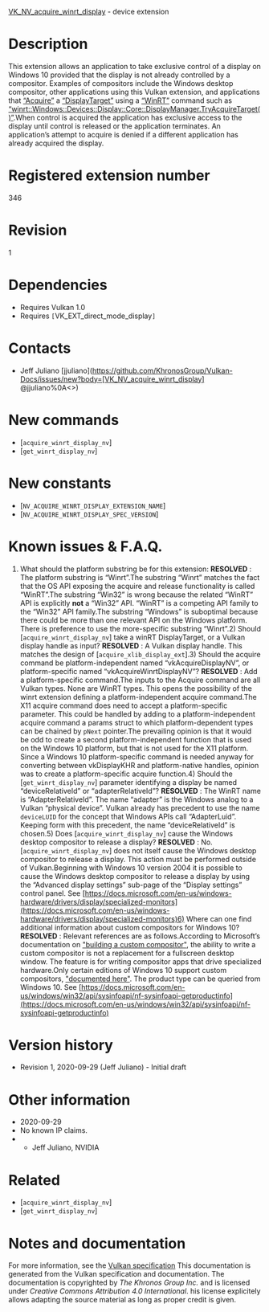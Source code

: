 [VK_NV_acquire_winrt_display](https://www.khronos.org/registry/vulkan/specs/1.3-extensions/man/html/VK_NV_acquire_winrt_display.html) - device extension

# Description
This extension allows an application to take exclusive control of a display
on Windows 10 provided that the display is not already controlled by a
compositor.
Examples of compositors include the Windows desktop compositor, other
applications using this Vulkan extension, and applications that
[“Acquire”](https://docs.microsoft.com/en-us/uwp/api/windows.devices.display.core.displaymanager.tryacquiretarget)
a
[“DisplayTarget”](https://docs.microsoft.com/en-us/uwp/api/windows.devices.display.core.displaytarget)
using a [“WinRT”](https://docs.microsoft.com/en-us/uwp/api/) command such as
[“winrt::Windows::Devices::Display::Core::DisplayManager.TryAcquireTarget()”](https://docs.microsoft.com/en-us/uwp/api/windows.devices.display.core.displaymanager.tryacquiretarget).When control is acquired the application has exclusive access to the display
until control is released or the application terminates.
An application’s attempt to acquire is denied if a different application has
already acquired the display.

# Registered extension number
346

# Revision
1

# Dependencies
- Requires Vulkan 1.0
- Requires `[`VK_EXT_direct_mode_display`]`

# Contacts
- Jeff Juliano [jjuliano](https://github.com/KhronosGroup/Vulkan-Docs/issues/new?body=[VK_NV_acquire_winrt_display] @jjuliano%0A<<Here describe the issue or question you have about the VK_NV_acquire_winrt_display extension>>)

# New commands
- [`acquire_winrt_display_nv`]
- [`get_winrt_display_nv`]

# New constants
- [`NV_ACQUIRE_WINRT_DISPLAY_EXTENSION_NAME`]
- [`NV_ACQUIRE_WINRT_DISPLAY_SPEC_VERSION`]

# Known issues & F.A.Q.
1) What should the platform substring be for this extension: **RESOLVED** : The platform substring is “Winrt”.The substring “Winrt” matches the fact that the OS API exposing the
acquire and release functionality is called “WinRT”.The substring “Win32” is wrong because the related “WinRT” API is
explicitly  **not**  a “Win32” API.
“WinRT” is a competing API family to the “Win32” API family.The substring “Windows” is suboptimal because there could be more than one
relevant API on the Windows platform.
There is preference to use the more-specific substring “Winrt”.2) Should [`acquire_winrt_display_nv`] take a winRT DisplayTarget, or a
Vulkan display handle as input? **RESOLVED** : A Vulkan display handle.
This matches the design of [`acquire_xlib_display_ext`].3) Should the acquire command be platform-independent named
“vkAcquireDisplayNV”, or platform-specific named
“vkAcquireWinrtDisplayNV”? **RESOLVED** : Add a platform-specific command.The inputs to the Acquire command are all Vulkan types.
None are WinRT types.
This opens the possibility of the winrt extension defining a
platform-independent acquire command.The X11 acquire command does need to accept a platform-specific parameter.
This could be handled by adding to a platform-independent acquire command a
params struct to which platform-dependent types can be chained by
`pNext` pointer.The prevailing opinion is that it would be odd to create a second
platform-independent function that is used on the Windows 10 platform, but
that is not used for the X11 platform.
Since a Windows 10 platform-specific command is needed anyway for converting
between vkDisplayKHR and platform-native handles, opinion was to create a
platform-specific acquire function.4) Should the [`get_winrt_display_nv`] parameter identifying a display be
named “deviceRelativeId” or “adapterRelativeId”? **RESOLVED** : The WinRT name is “AdapterRelativeId”.
The name “adapter” is the Windows analog to a Vulkan “physical device”.
Vulkan already has precedent to use the name `deviceLUID` for the
concept that Windows APIs call “AdapterLuid”.
Keeping form with this precedent, the name “deviceRelativeId” is chosen.5) Does [`acquire_winrt_display_nv`] cause the Windows desktop compositor
to release a display? **RESOLVED** : No.
[`acquire_winrt_display_nv`] does not itself cause the Windows desktop
compositor to release a display.
This action must be performed outside of Vulkan.Beginning with Windows 10 version 2004 it is possible to cause the Windows
desktop compositor to release a display by using the “Advanced display
settings” sub-page of the “Display settings” control panel.
See
[https://docs.microsoft.com/en-us/windows-hardware/drivers/display/specialized-monitors](https://docs.microsoft.com/en-us/windows-hardware/drivers/display/specialized-monitors)6) Where can one find additional information about custom compositors for
Windows 10? **RESOLVED** : Relevant references are as follows.According to Microsoft’s documentation on
["building
a custom compositor"](https://docs.microsoft.com/en-us/windows-hardware/drivers/display/specialized-monitors-compositor), the ability to write a custom compositor is not a
replacement for a fullscreen desktop window.
The feature is for writing compositor apps that drive specialized hardware.Only certain editions of Windows 10 support custom compositors,
["documented
here"](https://docs.microsoft.com/en-us/windows-hardware/drivers/display/specialized-monitors#windows-10-version-2004).
The product type can be queried from Windows 10.
See
[https://docs.microsoft.com/en-us/windows/win32/api/sysinfoapi/nf-sysinfoapi-getproductinfo](https://docs.microsoft.com/en-us/windows/win32/api/sysinfoapi/nf-sysinfoapi-getproductinfo)

# Version history
- Revision 1, 2020-09-29 (Jeff Juliano)  - Initial draft

# Other information
* 2020-09-29
* No known IP claims.
*   - Jeff Juliano, NVIDIA

# Related
- [`acquire_winrt_display_nv`]
- [`get_winrt_display_nv`]

# Notes and documentation
For more information, see the [Vulkan specification](https://www.khronos.org/registry/vulkan/specs/1.3-extensions/html/vkspec.html)
This documentation is generated from the Vulkan specification and documentation.
The documentation is copyrighted by *The Khronos Group Inc.* and is licensed under *Creative Commons Attribution 4.0 International*.
his license explicitely allows adapting the source material as long as proper credit is given.
        